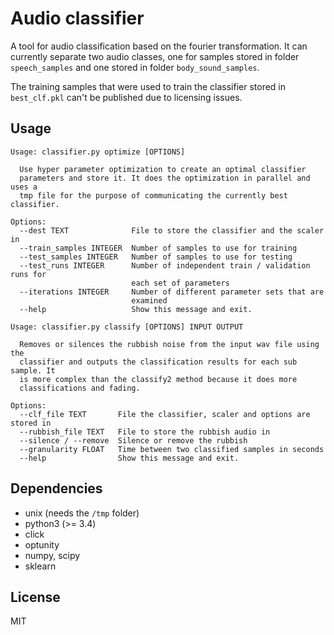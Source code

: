 Audio classifier
================
A tool for audio classification based on the fourier transformation.
It can currently separate two audio classes, one for samples stored in folder `speech_samples` and one stored in
folder `body_sound_samples`.

The training samples that were used to train the classifier stored in `best_clf.pkl` can't be published due to
licensing issues.

Usage
-----
```
Usage: classifier.py optimize [OPTIONS]

  Use hyper parameter optimization to create an optimal classifier
  parameters and store it. It does the optimization in parallel and uses a
  tmp file for the purpose of communicating the currently best classifier.

Options:
  --dest TEXT              File to store the classifier and the scaler in
  --train_samples INTEGER  Number of samples to use for training
  --test_samples INTEGER   Number of samples to use for testing
  --test_runs INTEGER      Number of independent train / validation runs for
                           each set of parameters
  --iterations INTEGER     Number of different parameter sets that are
                           examined
  --help                   Show this message and exit.
```

```
Usage: classifier.py classify [OPTIONS] INPUT OUTPUT

  Removes or silences the rubbish noise from the input wav file using the
  classifier and outputs the classification results for each sub sample. It
  is more complex than the classify2 method because it does more
  classifications and fading.

Options:
  --clf_file TEXT       File the classifier, scaler and options are stored in
  --rubbish_file TEXT   File to store the rubbish audio in
  --silence / --remove  Silence or remove the rubbish
  --granularity FLOAT   Time between two classified samples in seconds
  --help                Show this message and exit.
```
Dependencies
------------
- unix (needs the `/tmp` folder)
- python3 (>= 3.4)
- click
- optunity
- numpy, scipy
- sklearn


License
-------
MIT
